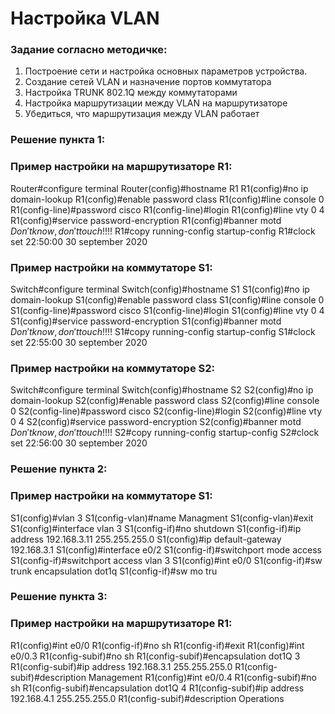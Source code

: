 #  Настройка VLAN 

###  Задание согласно методичке:

  1. Построение сети и настройка основных параметров устройства.
  2. Создание сетей VLAN и назначение портов коммутатора
  3. Настройка TRUNK 802.1Q между коммутаторами
  4. Настройка маршрутизации между VLAN на маршрутизаторе
  5. Убедиться, что маршрутизация между VLAN работает

###  Решение пункта 1:

###  Пример настройки на маршрутизаторе R1:

 Router#configure terminal
 Router(config)#hostname R1
 R1(config)#no ip domain-lookup
 R1(config)#enable password class
 R1(config)#line console 0
R1(config-line)#password cisco
R1(config-line)#login 
R1(config)#line vty 0 4
R1(config)#service password-encryption
R1(config)#banner motd $Don't know, don't touch !!!!$
R1#copy running-config startup-config
R1#clock set 22:50:00 30 september 2020

###  Пример настройки на коммутаторе S1:
Switch#configure terminal 
Switch(config)#hostname S1
S1(config)#no ip domain-lookup
S1(config)#enable password class
S1(config)#line console 0
S1(config-line)#password cisco
S1(config-line)#login 
S1(config)#line vty 0 4
S1(config)#service password-encryption
S1(config)#banner motd $Don't know, don't touch !!!!$
S1#copy running-config startup-config
S1#clock set 22:55:00 30 september 2020

###  Пример настройки на коммутаторе S2:
Switch#configure terminal 
Switch(config)#hostname S2
S2(config)#no ip domain-lookup
S2(config)#enable password class
S2(config)#line console 0
S2(config-line)#password cisco
S2(config-line)#login 
S2(config)#line vty 0 4
S2(config)#service password-encryption
S2(config)#banner motd $Don't know, don't touch !!!!$
S2#copy running-config startup-config
S2#clock set 22:56:00 30 september 2020

###  Решение пункта 2:
###  Пример настройки на коммутаторе S1:
S1(config)#vlan 3
S1(config-vlan)#name Managment
S1(config-vlan)#exit
S1(config)#interface vlan 3
S1(config-if)#no shutdown
S1(config-if)#ip address 192.168.3.11 255.255.255.0
S1(config)#ip default-gateway 192.168.3.1
S1(config)#interface e0/2
S1(config-if)#switchport mode access
S1(config-if)#switchport access vlan 3
S1(config)#int e0/0
S1(config-if)#sw trunk encapsulation dot1q
S1(config-if)#sw mo tru

###  Решение пункта 3:
###  Пример настройки на маршрутизаторе R1:
R1(config)#int e0/0
R1(config-if)#no sh
R1(config-if)#exit
R1(config)#int e0/0.3
R1(config-subif)#no sh
R1(config-subif)#encapsulation dot1Q 3
R1(config-subif)#ip address 192.168.3.1 255.255.255.0
R1(config-subif)#description Management
R1(config)#int e0/0.4
R1(config-subif)#no sh
R1(config-subif)#encapsulation dot1Q 4
R1(config-subif)#ip address 192.168.4.1 255.255.255.0
R1(config-subif)#description Operations

